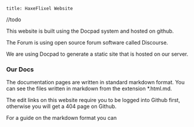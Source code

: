 ```
title: HaxeFlixel Website
```


//todo


This website is built using the Docpad system and hosted on github.

The Forum is using open source forum software called Discourse.

We are using Docpad to generate a static site that is hosted on our server. 

### Our Docs

The documentation pages are written in standard markdown format. You can see the files written in markdown from the extension *.html.md.

The edit links on this website require you to be logged into Github first, otherwise you will get a 404 page on Github.


For a guide on the markdown format you can 